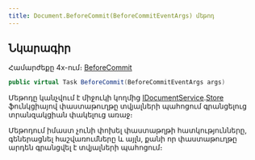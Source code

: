 ```yaml
---
title: Document.BeforeCommit(BeforeCommitEventArgs) մեթոդ
---
```


## Նկարագիր

Համարժեքը 4x-ում։ [BeforeCommit](https://armsoft.github.io/as4x-docs/HTM/ProgrGuide/ScriptProcs/BeforeCommit.html)

```c#
public virtual Task BeforeCommit(BeforeCommitEventArgs args)
```

Մեթոդը կանչվում է միջուկի կողմից [IDocumentService](../../services/IDocumentService.md).[Store](../../services/IDocumentService/Store.md) ֆունկցիայով փաստաթուղթը տվյալների պահոցում գրանցելուց տրանզակցիան փակելուց առաջ։

Մեթոդում իմաստ չունի փոխել փաստաթղթի հատկությունները, գեներացնել հաշվառումները և այլն, քանի որ փաստաթուղթը արդեն գրանցվել է տվյալների պահոցում։

